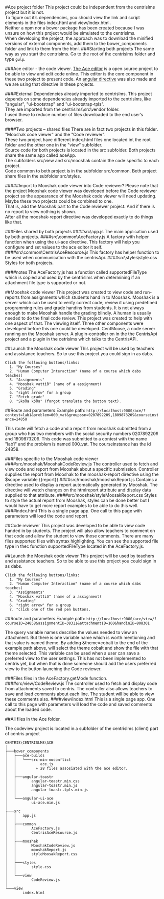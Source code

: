 #Ace project folder
This project could be independent from the centrislms project but it is not.  
To figure out it’s dependencies, you should view the link and script elements in the files index.html and view/index.html.  
Neither a npm nor a bower package has been created because I was unsure on how this project would be simulated to the centrislms.  
When developing the project, the approach was to download the minified versions of external components, 
add them to the bower_components folder and link to them from the html.
###Starting both projects
The same way as you start the centrislms. Go to the root of the centrislms folder and type `gulp`.

###Ace editor - the code viewer.
[The Ace editor](https://ace.c9.io) is a open source project to be able to view and edit code online.  This editor is the core component in these two project to present code. An [angular directive]( https://github.com/angular-ui/ui-ace) was also made and we are using that directive in these projects.

####External Dependencies already imported to centrislms.
This project depends on some dependencies already imported to the centrislms, like "angular", "ui-bootstrap" and "ui-bootstrap-tpls".  
They are imported from the centrislms\src\vendor folder.  
I used these to reduce number of files downloaded to the end user’s browser.

####Two projects – shared files
There are in fact two projects in this folder. "Mooshak code viewer" and the "Code reviewer".  
These two project have different index.html files one located int the root folder and the other one in the "view" subfolder.  
Source code for both projects is located in the src subfolder.  Both projects share the same app called aceApp.  
The subfolders src/view and src/mooshak contain the code specific to each project.  
Code common to both project is in the subfolder src/common.  Both project share files in the subfolder src/styles.

#####Import to Mooshak code viewer into Code reviewer?
Please note that the project Mooshak code viewer was developed before the Code reviewer project so the appearance of 
the Mooshak code viewer will need updating.  Maybe these two projects could be combined to one.  
That is, add the Mooshak part to the Code reviewer project.  And if there is no report to view nothing is shown.  
After all the mooshak-report directive was developed exactly to do things like that.

###Files shared by both projects
####src\app.js
The main application used by both projects.
####src\common\AceFactory.js
A factory with helper function when using the ui-ace directive.  This factory will help you configure and set values to the ace editor it self.  
####src\common\CentrisAceResource.js
This factory has helper function to be used when communication with the centrisApi.
####src\styles\style.css
Styles for both projects.

####notes
The AceFactory.js has a function called supportedFileType which is copied and used by the centrislms when determining 
if an attachment file type is supported or not.

##Mooshak code viewer
This project was created to view code and run-reports from assignments which students hand in to Mooshak.  Mooshak is a server which can be used to verify correct code, review it using predefined programming rules and grade handins from students.  It is not always enough to make Mooshak handle the grading blindly.  A human is usually needed to do the final code review.  This project was created to help with one aspect of that.  The viewing itself.  Three other components were developed before this one could be developed.  CentMoose, a node server running on the Mooshak server.  A plugin-controller on in the the CentrisApi project and a plugin in the cetrislms which talks to the CentrisAPI.

##Launch the Mooshak code viewer
This project will be used by teachers and assistance teachers.  So to use this project you could sign in as dabs.
```
Click the following buttons/links:
  1. "My Courses"
  2. "Human Computer Interaction" (name of a course which dabs teaches)
  3. "Assignments"
  4. "Mooshak vattið" (name of a assignment)
  5. "Grading"
  6. "right arrow" for a group
  7. "Fetch grade"
  8. "Skoða kóða" (forgot translate the button text).
```
##Route and parameters
Example path:
`http://localhost:9000/ace/?contest=lab1&problem=000_vat&groupssn=0207892209,1809873209&courseinstance=24858`

This route will fetch a code and a report from mooshak submitted from a group who has two members with the social security numbers 0207892209 and 1809873209.  This code was submitted to a contest with the name "lab1" and the problem is named 000_vat.  The courseinstance has the id 24858.

###Files specific to the Mooshak code viewer
####src/mooshak/MooshakCodeReview.js 
The controller used to fetch and view code and report from Mooshak about a specific submission.  Controller supplies the report from Mooshak to the mooshak-report directive 	using the $scope variable {{report}}
####src/mooshak/mooshakReport.js
Contains a directive used to display a report automatically generated by Mooshak.  The directive will watch changes on the htmlreport attribute and display data supplied to that attribute.
####src/mooshak/styleMoosakReport.css
Styles to style the actual report from Mooshak, styles can be done better but I would have to get more report examples to be able to do this well.
####index.html
This is a single page app.  One call to this page with parameters will load the code and report.

##Code reviewer
This project was developed to be able to view code handed in by students.  The project will also allow teachers to comment on that code and allow the student to view those comments.  There are many files supported files with syntax highlighting.  You can see the supported file type in thec function supportedFileType located in the AceFactory.js.

##Launch the Mooshak code viewer
This project will be used by teachers and assistance teachers.  So to be able to use this project you could sign in as dabs.
```
Click the following buttons/links:
  1. "My Courses"
  2. "Human Computer Interaction" (name of a course which dabs teaches)
  3. "Assignments"
  4. "Mooshak vattið" (name of a assignment)
  5. "Grading"
  6. "right arrow" for a group
  7. "click one of the red pen buttons.
```
##Route and parameters
Example path:
`http://localhost:9000/ace/view/?courseID=24858&assignmentID=38311&attachmentID=160&handinID=808301`

The query variable names describe the values needed to view an attachment.  But there is one variable name which is worth mentioning and that value is named theme.  By adding &theme=cobalt to the end of the example path above, will select the theme cobalt and show the file with that theme selected.  This variable can be used when a user can save a preferred view to the user settings.  This has not been implemented to centris yet, but when that is done someone should add the users preferred view to the button launching the Code reviewer.

###Files files in the AceFactory.getMode function.
####src/view/CodeReview.js
The controller used to fetch and display code from attachments saved to centris.  The controller also allows teachers to save and load comments about each line.  The student will be able to view these comments also.
####view/index.html
This is a single page app.  One call to this page with parameters will load the code and saved comments about the loaded code.

##All files in the Ace folder.

The codeview project is located in a subfolder of the centrislms (client) part of centris project

```
CENTRIS\CENTRISLMS\ACE
│
├───bower_components
│   ├───ace-builds
│   │   └───src-min-noconflict
│   │           ace.js
│   │         + 28 files assosiated with the ace editor.
│   │
│   ├───angular-toastr
│   │       angular-toastr.min.css
│   │       angular-toastr.min.js
│   │       angular-toastr.tpls.min.js
│   │
│   └───angular-ui-ace
│           ui-ace.min.js
│
├───src
│   │   app.js
│   │
│   ├───common
│   │       AceFactory.js
│   │       CentrisAceResource.js
│   │
│   ├───mooshak
│   │       MooshakCodeReview.js
│   │       mooshakReport.js
│   │       styleMoosakReport.css
│   │
│   ├───styles
│   │       style.css
│   │
│   └───view
│           CodeReview.js
│
└───view
        index.html
```
